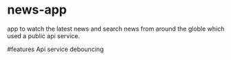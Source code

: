 # news-app
app to watch the latest news and search news from around the globle which used a public api service.

#features
Api service
debouncing
